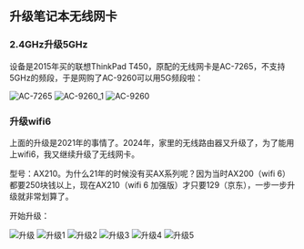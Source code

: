 ## 升级笔记本无线网卡
### 2.4GHz升级5GHz
设备是2015年买的联想ThinkPad T450，原配的无线网卡是AC-7265，不支持5GHz的频段，于是网购了AC-9260可以用5G频段啦：

![AC-7265](../images/2-维修电子设备/00-升级笔记本无线网卡/AC-7265.webp)
![AC-9260_1](../images/2-维修电子设备/00-升级笔记本无线网卡/AC-9260_1.webp)
![AC-9260](../images/2-维修电子设备/00-升级笔记本无线网卡/AC-9260.webp)

### 升级wifi6
上面的升级是2021年的事情了。2024年，家里的无线路由器又升级了，为了能用上wifi6，我又继续升级了无线网卡。

型号：AX210。为什么21年的时候没有买AX系列呢？因为当时AX200（wifi 6）都要250块钱以上，现在AX210（wifi 6 加强版）才只要129（京东），一步一步升级就非常划算了。

开始升级：

![升级](../images/2-维修电子设备/00-升级笔记本无线网卡/升级.webp)
![升级1](../images/2-维修电子设备/00-升级笔记本无线网卡/升级1.webp)
![升级2](../images/2-维修电子设备/00-升级笔记本无线网卡/升级2.webp)
![升级3](../images/2-维修电子设备/00-升级笔记本无线网卡/升级3.webp)
![升级4](../images/2-维修电子设备/00-升级笔记本无线网卡/升级4.webp)
![升级5](../images/2-维修电子设备/00-升级笔记本无线网卡/升级5.webp)